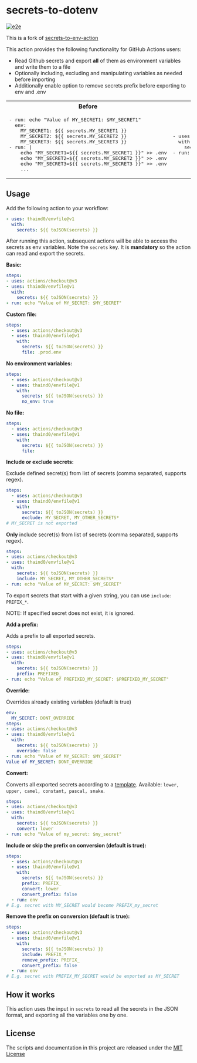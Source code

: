 # secrets-to-dotenv

[![e2e](https://github.com/thaind0/envfile/actions/workflows/e2e.yml/badge.svg)](https://github.com/thaind0/envfile/actions/workflows/e2e.yml)

This is a fork of [secrets-to-env-action](https://github.com/thaind0/envfile)

This action provides the following functionality for GitHub Actions users:

- Read Github secrets and export **all** of them as environment variables and write them to a file
- Optionally including, excluding and manipulating variables as needed before importing
- Additionally enable option to remove secrets prefix before exporting to env and .env

<table>
<tr>
<th>
Before
</th>
<th>
After
</th>
</tr>
<tr>
<td>
<pre>
- run: echo "Value of MY_SECRET1: $MY_SECRET1"
  env:
    MY_SECRET1: ${{ secrets.MY_SECRET1 }}
    MY_SECRET2: ${{ secrets.MY_SECRET2 }}
    MY_SECRET3: ${{ secrets.MY_SECRET3 }}
- run: |
    echo "MY_SECRET1=${{ secrets.MY_SECRET1 }}" >> .env
    echo "MY_SECRET2=${{ secrets.MY_SECRET2 }}" >> .env
    echo "MY_SECRET3=${{ secrets.MY_SECRET3 }}" >> .env
    ...
</pre>
</td>

<td>
<pre>
- uses: thaind0/envfile@v1
  with:
    secrets: ${{ toJSON(secrets) }}
- run: echo "Value of MY_SECRET1: $MY_SECRET1"
</pre>
</td>

</tr>
</table>

## Usage

Add the following action to your workflow:

```yaml
- uses: thaind0/envfile@v1
  with:
    secrets: ${{ toJSON(secrets) }}
```

After running this action, subsequent actions will be able to access the secrets as env variables.
Note the `secrets` key. It is **mandatory** so the action can read and export the secrets.

**Basic:**

```yaml
steps:
- uses: actions/checkout@v3
- uses: thaind0/envfile@v1
  with:
    secrets: ${{ toJSON(secrets) }}
- run: echo "Value of MY_SECRET: $MY_SECRET"
```

**Custom file:**

```yaml
steps:
  - uses: actions/checkout@v3
  - uses: thaind0/envfile@v1
    with:
      secrets: ${{ toJSON(secrets) }}
      file: .prod.env
```

**No environment variables:**

```yaml
steps:
  - uses: actions/checkout@v3
  - uses: thaind0/envfile@v1
    with:
      secrets: ${{ toJSON(secrets) }}
      no_env: true
```

**No file:**

```yaml
steps:
  - uses: actions/checkout@v3
  - uses: thaind0/envfile@v1
    with:
      secrets: ${{ toJSON(secrets) }}
      file:
```

**Include or exclude secrets:**

Exclude defined secret(s) from list of secrets (comma separated, supports regex).

```yaml
steps:
  - uses: actions/checkout@v3
  - uses: thaind0/envfile@v1
    with:
      secrets: ${{ toJSON(secrets) }}
      exclude: MY_SECRET, MY_OTHER_SECRETS*
# MY_SECRET is not exported
```

**Only** include secret(s) from list of secrets (comma separated, supports regex).

```yaml
steps:
- uses: actions/checkout@v3
- uses: thaind0/envfile@v1
  with:
    secrets: ${{ toJSON(secrets) }}
    include: MY_SECRET, MY_OTHER_SECRETS*
- run: echo "Value of MY_SECRET: $MY_SECRET"
```

To export secrets that start with a given string, you can use `include: PREFIX_*`.

NOTE: If specified secret does not exist, it is ignored.

**Add a prefix:**

Adds a prefix to all exported secrets.

```yaml
steps:
- uses: actions/checkout@v3
- uses: thaind0/envfile@v1
  with:
    secrets: ${{ toJSON(secrets) }}
    prefix: PREFIXED_
- run: echo "Value of PREFIXED_MY_SECRET: $PREFIXED_MY_SECRET"
```

**Override:**

Overrides already existing variables (default is true)

```yaml
env:
  MY_SECRET: DONT_OVERRIDE
steps:
- uses: actions/checkout@v3
- uses: thaind0/envfile@v1
  with:
    secrets: ${{ toJSON(secrets) }}
    override: false
- run: echo "Value of MY_SECRET: $MY_SECRET"
Value of MY_SECRET: DONT_OVERRIDE
```

**Convert:**

Converts all exported secrets according to a [template](https://github.com/blakeembrey/change-case#core).
Available: `lower, upper, camel, constant, pascal, snake`.

```yaml
steps:
- uses: actions/checkout@v3
- uses: thaind0/envfile@v1
  with:
    secrets: ${{ toJSON(secrets) }}
    convert: lower
- run: echo "Value of my_secret: $my_secret"
```

**Include or skip the prefix on conversion (default is true):**

```yaml
steps:
  - uses: actions/checkout@v3
  - uses: thaind0/envfile@v1
    with:
      secrets: ${{ toJSON(secrets) }}
      prefix: PREFIX_
      convert: lower
      convert_prefix: false
  - run: env
# E.g. secret with MY_SECRET would become PREFIX_my_secret
```

**Remove the prefix on conversion (default is true):**

```yaml
steps:
  - uses: actions/checkout@v3
  - uses: thaind0/envfile@v1
    with:
      secrets: ${{ toJSON(secrets) }}
      include: PREFIX_*
      remove_prefix: PREFIX_
      convert_prefix: false
  - run: env
# E.g. secret with PREFIX_MY_SECRET would be exported as MY_SECRET
```

## How it works

This action uses the input in `secrets` to read all the secrets in the JSON format, and exporting all the variables one by one.

## License

The scripts and documentation in this project are released under the [MIT License](LICENSE)
